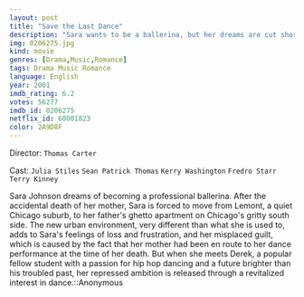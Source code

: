 ```yaml
---
layout: post
title: "Save the Last Dance"
description: "Sara wants to be a ballerina, but her dreams are cut short by the sudden death of her mother. She moves in with her father, who she has not seen for a long time. He lives on the other side of town, in a predominantly Black neighborhood. She gets transferred to a new school where she is one of the few White students there. She becomes friends with Chenille, and later, falls in love with Chenille's brother, Derek..."
img: 0206275.jpg
kind: movie
genres: [Drama,Music,Romance]
tags: Drama Music Romance 
language: English
year: 2001
imdb_rating: 6.2
votes: 56277
imdb_id: 0206275
netflix_id: 60001823
color: 2A9D8F
---
```

Director: `Thomas Carter`  

Cast: `Julia Stiles` `Sean Patrick Thomas` `Kerry Washington` `Fredro Starr` `Terry Kinney` 

Sara Johnson dreams of becoming a professional ballerina. After the accidental death of her mother, Sara is forced to move from Lemont, a quiet Chicago suburb, to her father's ghetto apartment on Chicago's gritty south side. The new urban environment, very different than what she is used to, adds to Sara's feelings of loss and frustration, and her misplaced guilt, which is caused by the fact that her mother had been en route to her dance performance at the time of her death. But when she meets Derek, a popular fellow student with a passion for hip hop dancing and a future brighter than his troubled past, her repressed ambition is released through a revitalized interest in dance.::Anonymous